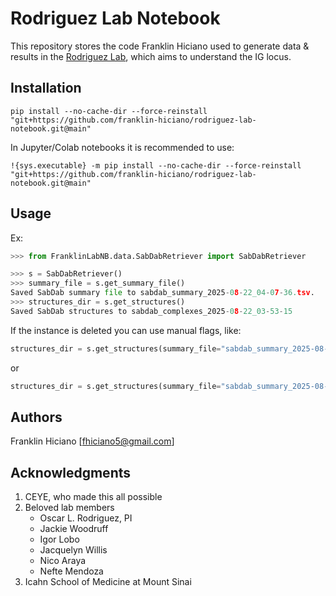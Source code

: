 # Rodriguez Lab Notebook

This repository stores the code Franklin Hiciano used to generate data & results in the [Rodriguez Lab](https://oscarlr.github.io/), which aims to understand the IG locus.

## Installation
```
pip install --no-cache-dir --force-reinstall "git+https://github.com/franklin-hiciano/rodriguez-lab-notebook.git@main"
```
In Jupyter/Colab notebooks it is recommended to use:
```
!{sys.executable} -m pip install --no-cache-dir --force-reinstall "git+https://github.com/franklin-hiciano/rodriguez-lab-notebook.git@main"
```

## Usage
Ex:
```python
>>> from FranklinLabNB.data.SabDabRetriever import SabDabRetriever
```
```python
>>> s = SabDabRetriever()
>>> summary_file = s.get_summary_file()
Saved SabDab summary file to sabdab_summary_2025-08-22_04-07-36.tsv.
>>> structures_dir = s.get_structures()
Saved SabDab structures to sabdab_complexes_2025-08-22_03-53-15
```
If the instance is deleted you can use manual flags, like:
```python
structures_dir = s.get_structures(summary_file="sabdab_summary_2025-08-22_04-07-36.tsv")
```
or
```python
structures_dir = s.get_structures(summary_file="sabdab_summary_2025-08-22_04-07-36.tsv")
```

## Authors
Franklin Hiciano
[fhiciano5@gmail.com]

## Acknowledgments

1. CEYE, who made this all possible
2. Beloved lab members
   - Oscar L. Rodriguez, PI
   - Jackie Woodruff
   - Igor Lobo
   - Jacquelyn Willis
   - Nico Araya
   - Nefte Mendoza
3. Icahn School of Medicine at Mount Sinai
